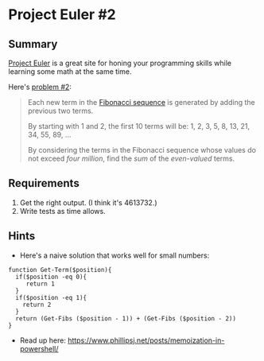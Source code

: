# Project Euler #2

## Summary

[Project Euler](https://projecteuler.net/) is a great site 
for honing your programming skills while learning some 
math at the same time.

Here's [problem #2](https://projecteuler.net/problem=2):
> Each new term in the [Fibonacci sequence](https://en.wikipedia.org/wiki/Fibonacci_number)
> is generated by adding the previous two terms.  
>
> By starting with 1 and 2, the first 10 terms will be:
>   1, 2, 3, 5, 8, 13, 21, 34, 55, 89, ...
>
> By considering the terms in the Fibonacci sequence whose 
> values do not exceed _four million_, find the _sum_ of the 
> _even-valued_ terms.


## Requirements
1. Get the right output. (I think it's 4613732.)
2. Write tests as time allows.










## Hints
* Here's a naive solution that works well for small numbers:
```
function Get-Term($position){
  if($position -eq 0){
     return 1
  }
  if($position -eq 1){
    return 2
  }
  return (Get-Fibs ($position - 1)) + (Get-Fibs ($position - 2))
}
```
* Read up here: https://www.phillipsj.net/posts/memoization-in-powershell/
